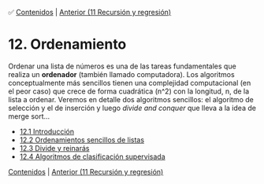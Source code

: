 :white_check_mark: [Contenidos](../Contenidos.md) \| [Anterior (11 Recursión y regresión)](../11_Recursion/00_Resumen.md)

# 12. Ordenamiento
Ordenar una lista de números es una de las tareas fundamentales que realiza un **ordenador** (también llamado computadora). Los algoritmos conceptualmente más sencillos tienen una complejidad computacional (en el peor caso) que crece de forma cuadrática (n^2) con la longitud, n, de la lista a ordenar.  Veremos en detalle dos algoritmos sencillos: el algoritmo de selección y el de inserción y luego *divide and conquer* que lleva a la idea de merge sort...

* [12.1 Introducción](01_Introduccion.md)
* [12.2 Ordenamientos sencillos de listas](02_Ordenamiento_sencillo.md)
* [12.3 Divide y reinarás](03_Divide_and_Conquer.md)
* [12.4 Algoritmos de clasificación supervisada](04_introduccion_al_AA.md)

[Contenidos](../Contenidos.md) \| [Anterior (11 Recursión y regresión)](../11_Recursion/00_Resumen.md)
